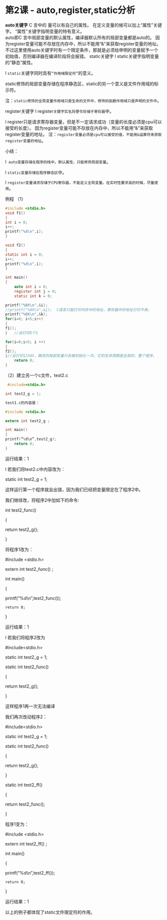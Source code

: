 # 第2课 - auto,register,static分析 

**auto关键字**
C 言中的 量可以有自己的属性。
在定义变量的候可以加上“属性”关键字。
“属性”关键字指明变量的特有意义。  
	auto即C 言中局部变量的默认属性，编译器默认所有的局部变量都是auto的。
因为register变量可能不存放在内存中，所以不能用“&”来获取register变量的地址。不过这里使用auto关键字时有一个限定条件，那就是必须给申明的变量赋予一个初始值，否则编译器在编译阶段将会报错。
static关键字
l static关键字指明变量的“静态”属性。

l `static`关键字同时具有`“作用域限定符”`的意义。

static修饰的局部变量存储在程序静态区，static的另一个意义是文件作用域的标示符。

注：`static修饰的全局变量作用域只是生命的文件中，修饰的函数作用域只是声明的文件中`。

register关键字
l register`关键字实名将便令存储于寄存器`中。

l register只是请求寄存器变量，但是不一定请求成功（变量的长度必须是cpu可以接受的长度）。
因为register变量可能不存放在内存中，所以不能用“&”来获取register变量的地址。
注：`register变量必须是cpu可以接受的值，不能用&运算符来获取register变量的地址`。

小结：

l` auto变量存储在程序的栈中，默认属性，只能修饰局部变量`。

l `static变量存储在程序静态区`中。

l `register变量请求存储于CPU寄存器，不能定义全局变量。在实时性要求高的时候，尽量使用`。

例程
（1）
```C
#include <stdio.h>
void f1()
{
int i = 0;
i++;
printf("%d\n",i);
}

void f2()
{
static int i = 0;
i++;
printf("%d\n",i);
}

int main()
{
    auto int i = 0;
    register int j = 0;
    static int k = 0; 

printf("%0X\n",&i);
//printf("%0X\n",&j);  C语言只能打印内存中的地址，寄存器中的地址打印不来。
printf("%0X\n",&k);
for(i=0; i<5;i++)
{
f1();
}   //会打印5个1

for(i=0;i<5; i ++)
{
f2();
}//会打印12345，静态的局部变量只会被初始化一次。它的生命周期是全局的，整个程序。
    return 0;
}
```
（2）建立另一个c文件，test2.c
```C
 #include<stdio.h>

int test2_g = 1;

test1.c的内容是：

#include <stdio.h>

extern int test2_g ;

int main()
{
printf(“%d\n”,test2_g);
    return 0;
}
```
运行结果：1

l 若我们将test2.c中内容改为：

static int test2_g = 1;

这样运行第一个程序就会出错，因为我们已经把变量限定在了程序2中。

我们继续改，将程序2中加如下的命令:

int test2_func()

{

return test2_g();

}

将程序1改为：

#include <stdio.h>

extern int test2_func() ;

int main()

{

printf(“%d\n”,test2_func());

    return 0;

}

运行结果：1

l 若我们将程序2改为

#include<stdio.h>

static int test2_g = 1;

static int test2_func()

{

return test2_g();

}

这样程序1再一次无法编译

我们再次改动程序2：

#include<stdio.h>

static int test2_g = 1;

static int test2_func()

{

return test2_g();

}

static int test2_ff()

{

return test2_func();

}

程序1变为：

#include <stdio.h>

extern int test2_ff() ;

int main()

{

printf(“%d\n”,test2_ff());

    return 0;

}

运行结果：1

以上的例子都体现了static文件限定符的作用。

 